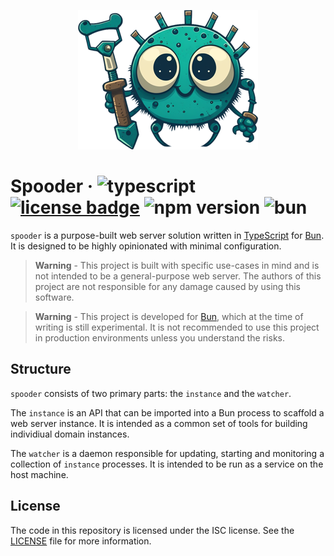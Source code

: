 <p align="center"><img src="docs/project-logo.png"/></p>

# Spooder &middot; ![typescript](https://img.shields.io/badge/language-typescript-blue) [![license badge](https://img.shields.io/github/license/Kruithne/spooder?color=yellow)](LICENSE) ![npm version](https://img.shields.io/npm/v/spooder?color=c53635) ![bun](https://img.shields.io/badge/runtime-bun-f9f1e1)

`spooder` is a purpose-built web server solution written in [TypeScript](https://www.typescriptlang.org/) for [Bun](https://bun.sh/). It is designed to be highly opinionated with minimal configuration.

> **Warning** - This project is built with specific use-cases in mind and is not intended to be a general-purpose web server. The authors of this project are not responsible for any damage caused by using this software.

> **Warning** - This project is developed for [Bun](https://bun.sh/), which at the time of writing is still experimental. It is not recommended to use this project in production environments unless you understand the risks.

## Structure

`spooder` consists of two primary parts: the `instance` and the `watcher`.

The `instance` is an API that can be imported into a Bun process to scaffold a web server instance. It is intended as a common set of tools for building individiual domain instances.

The `watcher` is a daemon responsible for updating, starting and monitoring a collection of `instance` processes. It is intended to be run as a service on the host machine.

## License
The code in this repository is licensed under the ISC license. See the [LICENSE](LICENSE) file for more information.
